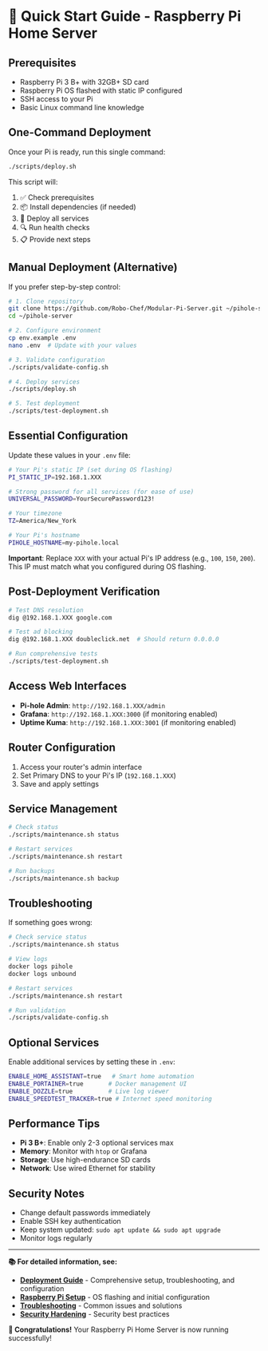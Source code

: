# 🚀 Quick Start Guide - Raspberry Pi Home Server

## Prerequisites

- Raspberry Pi 3 B+ with 32GB+ SD card
- Raspberry Pi OS flashed with static IP configured
- SSH access to your Pi
- Basic Linux command line knowledge

## One-Command Deployment

Once your Pi is ready, run this single command:

```bash
./scripts/deploy.sh
```

This script will:

1. ✅ Check prerequisites
2. 📦 Install dependencies (if needed)
3. 🐳 Deploy all services
4. 🔍 Run health checks
5. 📋 Provide next steps

## Manual Deployment (Alternative)

If you prefer step-by-step control:

```bash
# 1. Clone repository
git clone https://github.com/Robo-Chef/Modular-Pi-Server.git ~/pihole-server
cd ~/pihole-server

# 2. Configure environment
cp env.example .env
nano .env  # Update with your values

# 3. Validate configuration
./scripts/validate-config.sh

# 4. Deploy services
./scripts/deploy.sh

# 5. Test deployment
./scripts/test-deployment.sh
```

## Essential Configuration

Update these values in your `.env` file:

```bash
# Your Pi's static IP (set during OS flashing)
PI_STATIC_IP=192.168.1.XXX

# Strong password for all services (for ease of use)
UNIVERSAL_PASSWORD=YourSecurePassword123!

# Your timezone
TZ=America/New_York

# Your Pi's hostname
PIHOLE_HOSTNAME=my-pihole.local
```

**Important**: Replace `XXX` with your actual Pi's IP address (e.g., `100`, `150`, `200`). This IP must match what you configured during OS flashing.

## Post-Deployment Verification

```bash
# Test DNS resolution
dig @192.168.1.XXX google.com

# Test ad blocking
dig @192.168.1.XXX doubleclick.net  # Should return 0.0.0.0

# Run comprehensive tests
./scripts/test-deployment.sh
```

## Access Web Interfaces

- **Pi-hole Admin**: `http://192.168.1.XXX/admin`
- **Grafana**: `http://192.168.1.XXX:3000` (if monitoring enabled)
- **Uptime Kuma**: `http://192.168.1.XXX:3001` (if monitoring enabled)

## Router Configuration

1. Access your router's admin interface
2. Set Primary DNS to your Pi's IP (`192.168.1.XXX`)
3. Save and apply settings

## Service Management

```bash
# Check status
./scripts/maintenance.sh status

# Restart services
./scripts/maintenance.sh restart

# Run backups
./scripts/maintenance.sh backup
```

## Troubleshooting

If something goes wrong:

```bash
# Check service status
./scripts/maintenance.sh status

# View logs
docker logs pihole
docker logs unbound

# Restart services
./scripts/maintenance.sh restart

# Run validation
./scripts/validate-config.sh
```

## Optional Services

Enable additional services by setting these in `.env`:

```bash
ENABLE_HOME_ASSISTANT=true   # Smart home automation
ENABLE_PORTAINER=true       # Docker management UI
ENABLE_DOZZLE=true          # Live log viewer
ENABLE_SPEEDTEST_TRACKER=true # Internet speed monitoring
```

## Performance Tips

- **Pi 3 B+**: Enable only 2-3 optional services max
- **Memory**: Monitor with `htop` or Grafana
- **Storage**: Use high-endurance SD cards
- **Network**: Use wired Ethernet for stability

## Security Notes

- Change default passwords immediately
- Enable SSH key authentication
- Keep system updated: `sudo apt update && sudo apt upgrade`
- Monitor logs regularly

---

**📚 For detailed information, see:**

- **[Deployment Guide](DEPLOYMENT_GUIDE.md)** - Comprehensive setup, troubleshooting, and configuration
- **[Raspberry Pi Setup](RASPBERRY_PI_SERVER_SETUP.md)** - OS flashing and initial configuration
- **[Troubleshooting](docs/troubleshooting.md)** - Common issues and solutions
- **[Security Hardening](docs/security-hardening.md)** - Security best practices

**🎉 Congratulations!** Your Raspberry Pi Home Server is now running successfully!